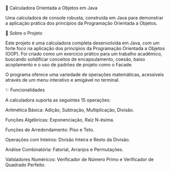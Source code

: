 🧮 Calculadora Orientada a Objetos em Java

Uma calculadora de console robusta, construída em Java para demonstrar a aplicação prática dos princípios da Programação Orientada a Objetos.

📖 Sobre o Projeto

Este projeto é uma calculadora completa desenvolvida em Java, com um forte foco na aplicação dos princípios da Programação Orientada a Objetos (OOP). Foi criado como um exercício prático para um trabalho acadêmico, buscando solidificar conceitos de encapsulamento, coesão, baixo acoplamento e o uso de padrões de projeto como o Facade.

O programa oferece uma variedade de operações matemáticas, acessíveis através de um menu interativo e amigável no terminal.

✨ Funcionalidades

A calculadora suporta as seguintes 15 operações:

Aritmética Básica: Adição, Subtração, Multiplicação, Divisão.

Funções Algébricas: Exponenciação, Raiz N-ésima.

Funções de Arredondamento: Piso e Teto.

Operações com Inteiros: Divisão Inteira e Resto da Divisão.

Análise Combinatória: Fatorial, Arranjos e Permutações.

Validadores Numéricos: Verificador de Número Primo e Verificador de Quadrado Perfeito.
